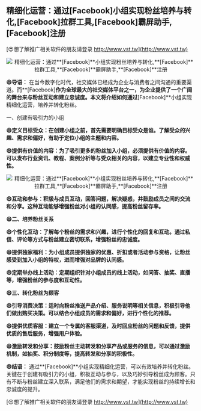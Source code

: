 ## **精细化运营：通过**[Facebook]**小组实现粉丝培养与转化,**[Facebook]**拉群工具,**[Facebook]**霸屏助手,**[Facebook]**注册**

[😍想了解推广相关软件的朋友请登录 http://www.vst.tw](http://www.vst.tw)

 <center><img src="https://vst.tw/MP4/tuiguang/png/3.png" alt="精细化运营：通过**[Facebook]**小组实现粉丝培养与转化,**[Facebook]**拉群工具,**[Facebook]**霸屏助手,**[Facebook]**注册"></center>

**😄导语：**
在当今数字化时代，社交媒体已经成为企业与消费者之间沟通的重要渠道。而**[Facebook]**作为全球最大的社交媒体平台之一，为企业提供了一个广阔的舞台来与粉丝互动和建立忠诚度。本文将介绍如何通过**[Facebook]**小组实现精细化运营，培养并转化粉丝。

一、创建有吸引力的小组

**😄定义目标受众：在创建小组之前，首先需要明确目标受众是谁。了解受众的兴趣、需求和偏好，有助于定位小组的主题和内容。**

**😄提供有价值的内容：为了吸引更多的粉丝加入小组，必须提供有价值的内容。可以发布行业资讯、教程、案例分析等与受众相关的内容，以建立专业性和权威性。**

 <center><img src="https://vst.tw/MP4/tuiguang/png/8.png" alt="精细化运营：通过**[Facebook]**小组实现粉丝培养与转化,**[Facebook]**拉群工具,**[Facebook]**霸屏助手,**[Facebook]**注册"></center>

**😄互动和参与：积极与成员互动，回答问题，解决疑惑，并鼓励成员之间的交流和分享。这种互动能够增强粉丝对小组的认同感，提高粉丝留存率。**

**😄二、培养粉丝关系**

**😄个性化互动：了解每个粉丝的需求和兴趣，进行个性化的回复和互动。通过私信、评论等方式与粉丝建立密切联系，增强粉丝的忠诚度。**

**😄提供独家福利：为小组成员提供独家的优惠、折扣或者活动参与资格，让粉丝感受到加入小组的特权，进而增强对品牌的认同感。**

**😄定期举办线上活动：定期组织针对小组成员的线上活动，如问答、抽奖、直播等，增强粉丝的参与度和互动性。**

**😄三、转化粉丝为顾客**

**😄引导消费决策：适时向粉丝推送产品介绍、服务说明等相关信息，积极引导他们做出购买决策。可以结合小组成员的需求和偏好，进行个性化的推荐。**

**😄提供优质客服：建立一个专属的客服渠道，及时回应粉丝的问题和反馈，提供优质的售后服务，增强用户体验。**

**😄激励转发和分享：鼓励粉丝主动转发和分享产品或服务的信息，可以通过激励机制，如抽奖、积分制度等，提高转发和分享的积极性。**

**😄结语：**
通过**[Facebook]**小组实现精细化运营，可以有效培养并转化粉丝。关键在于创建有吸引力的小组，积极互动与参与，以及巧妙引导粉丝成为顾客。只有不断与粉丝建立深入联系，满足他们的需求和期望，才能实现粉丝的持续增长和忠诚度的提升。

[😍想了解推广相关软件的朋友请登录 http://www.vst.tw](http://www.vst.tw)



